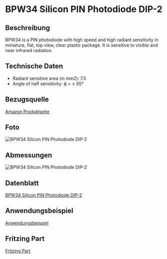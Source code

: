 # BPW34 Silicon PIN Photodiode DIP-2

## Beschreibung
BPW34 is a PIN photodiode with high speed and high
radiant sensitivity in miniature, flat, top view, clear plastic
package. It is sensitive to visible and near infrared radiation.

## Technische Daten
- Radiant sensitive area (in mm2): 7.5
- Angle of half sensitivity: ϕ = ± 65°

## Bezugsquelle
[Amazon Produktseite](https://amzn.eu/d/0vfQzN9)

## Foto
![BPW34 Silicon PIN Photodiode DIP-2](https://external-content.duckduckgo.com/iu/?u=https%3A%2F%2Ftse2.mm.bing.net%2Fth%3Fid%3DOIP.jejEUuwUKBasaAOyb5ugVwHaFO%26cb%3Diwp2%26pid%3DApi&f=1&ipt=fb9f820218120ccfcf2dad490af4c1694dadbccd3ad9f64aca1b5e3a5020e3b3&ipo=images)

## Abmessungen
![BPW34 Silicon PIN Photodiode DIP-2](https://www.smcomponents.com.au/cdn/shop/products/57_e09e68bd-59a1-45ba-91f1-88f8b8ea05c6.jpg?v=1675945595&width=1445)

## Datenblatt
[BPW34 Silicon PIN Photodiode DIP-2](https://www.vishay.com/docs/81521/bpw34.pdf)

## Anwendungsbeispiel
[Anwendungsbeispiel](https://projects-raspberry.com/bpw34-gamma-ray-detector/)

## Fritzing Part
[Fritzing Part]()
